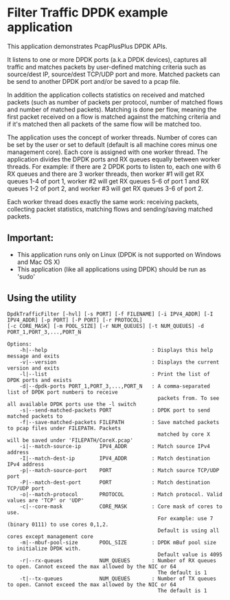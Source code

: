 Filter Traffic DPDK example application
=======================================

This application demonstrates PcapPlusPlus DPDK APIs.

It listens to one or more DPDK ports (a.k.a DPDK devices), captures all traffic and matches packets by user-defined matching criteria such as source/dest IP, source/dest TCP/UDP port and more.
Matched packets can be send to another DPDK port and/or be saved to a pcap file.

In addition the application collects statistics on received and matched packets (such as number of packets per protocol, number of matched flows and number of matched packets).
Matching is done per flow, meaning the first packet received on a flow is matched against the matching criteria and if it's matched then all packets of the same flow will be matched too.


The application uses the concept of worker threads. Number of cores can be set by the user or set to default (default is all machine cores minus one management core).
Each core is assigned with one worker thread. The application divides the DPDK ports and RX queues equally between worker threads.
For example: if there are 2 DPDK ports to listen to, each one with 6 RX queues and there are 3 worker threads, then worker #1 will get RX queues 1-4 of port 1, worker #2 will get RX queues 5-6 of port 1
and RX queues 1-2 of port 2, and worker #3 will get RX queues 3-6 of port 2.

Each worker thread does exactly the same work: receiving packets, collecting packet statistics, matching flows and sending/saving matched packets.

Important:
----------
- This application runs only on Linux (DPDK is not supported on Windows and Mac OS X)
- This application (like all applications using DPDK) should be run as 'sudo'


Using the utility
-----------------
    DpdkTrafficFilter [-hvl] [-s PORT] [-f FILENAME] [-i IPV4_ADDR] [-I IPV4_ADDR] [-p PORT] [-P PORT] [-r PROTOCOL]
    [-c CORE_MASK] [-m POOL_SIZE] [-r NUM_QUEUES] [-t NUM_QUEUES] -d PORT_1,PORT_3,...,PORT_N
    
    Options:
        -h|--help                                  : Displays this help message and exits
        -v|--version                               : Displays the current version and exits
        -l|--list                                  : Print the list of DPDK ports and exists
        -d|--dpdk-ports PORT_1,PORT_3,...,PORT_N   : A comma-separated list of DPDK port numbers to receive
                                                     packets from. To see all available DPDK ports use the -l switch
        -s|--send-matched-packets PORT             : DPDK port to send matched packets to
        -f|--save-matched-packets FILEPATH         : Save matched packets to pcap files under FILEPATH. Packets
                                                     matched by core X will be saved under 'FILEPATH/CoreX.pcap'
        -i|--match-source-ip      IPV4_ADDR        : Match source IPv4 address
        -I|--match-dest-ip        IPV4_ADDR        : Match destination IPv4 address
        -p|--match-source-port    PORT             : Match source TCP/UDP port
        -P|--match-dest-port      PORT             : Match destination TCP/UDP port
        -o|--match-protocol       PROTOCOL         : Match protocol. Valid values are 'TCP' or 'UDP'
        -c|--core-mask            CORE_MASK        : Core mask of cores to use.
                                                     For example: use 7 (binary 0111) to use cores 0,1,2.
                                                     Default is using all cores except management core
        -m|--mbuf-pool-size       POOL_SIZE        : DPDK mBuf pool size to initialize DPDK with.
                                                     Default value is 4095
        -r|--rx-queues            NUM_QUEUES       : Number of RX queues to open. Cannot exceed the max allowed by the NIC or 64
                                                     The default is 1
        -t|--tx-queues            NUM_QUEUES       : Number of TX queues to open. Cannot exceed the max allowed by the NIC or 64
                                                     The default is 1
